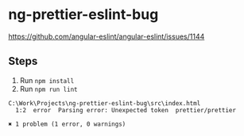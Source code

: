 # ng-prettier-eslint-bug
https://github.com/angular-eslint/angular-eslint/issues/1144
## Steps
1. Run `npm install`
2. Run `npm run lint`
```
C:\Work\Projects\ng-prettier-eslint-bug\src\index.html
  1:2  error  Parsing error: Unexpected token  prettier/prettier

✖ 1 problem (1 error, 0 warnings)
```
